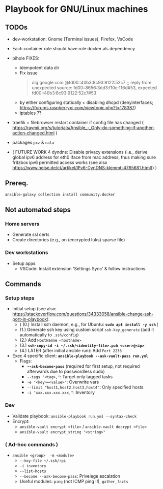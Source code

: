 # Playbook for GNU/Linux machines


## TODOs
- dev-workstation: Gnome (Terminal issues),     Firefox, VsCode

- Each container role should have role docker als dependency

- pihole FIXES:
   - idempotent data dir
   - Fix issue
     > dig google.com @fd00::40b3:8c93:9122:52c7
     ;; reply from unexpected source: fd00::8656:3dd3:f10e:116d#53, expected fd00::40b3:8c93:9122:52c7#53
    - by either configuring statically + disabling dhcpd (denyinterfaces; https://forums.raspberrypi.com/viewtopic.php?t=178387)
    - iptables ??

- traefik + filebrowser  restart container if config file has changed  ( https://raymii.org/s/tutorials/Ansible_-_Only-do-something-if-another-action-changed.html )


- packages `pxz` & `nala`
- ( FUTURE WORK 4 dyndns: Disable privacy extensions (i.e., derive global ipv6 address for eth0 iface from mac address, thus making sure fritzbox ipv6 permitted access works  (see also https://www.heise.de/ct/artikel/IPv6-DynDNS-klemmt-4785681.html)) )



## Prereq.
```bash
ansible-galaxy collection install community.docker
```


## Not automated steps
### Home servers
* Generate ssl certs
* Create directories (e.g., on (encrypted luks) sparse file)

### Dev workstations
* Setup apps
  * VSCode: Install extension 'Settings Sync' & follow instructions


## Commands
### Setup steps
* Initial setup   (see also: https://stackoverflow.com/questions/34333058/ansible-change-ssh-port-in-playbook):
  * ( (0.) Install ssh daemon, e.g., for Ubuntu: **`sudo apt install -y ssh`** )
  * (1.) Generate ssh key using custom script `ssh-key_generate` (add it automatically to `.ssh/config`)
  * (2.) Add `HostNamne <hostname>`
  * (3.) **`ssh-copy-id -i ~/.ssh/<identity-file>.pub <user>@<ip>`**
  * (4.) LATER (after initial ansible run): Add `Port 2233`
* Exec 4 specific client: **`ansible-playbook --ask-vault-pass run.yml`**
  * Flags:
    * **`--ask-become-pass`**  (required for first setup, not required afterwards due to passwordless sudo)
    * `--tags "<tag>,"`: Target only tagged tasks
    * `-e "<key>=<value>"`: Overwrite vars
    * `--limit "host1,host2,host3,host4"`: Only specified hosts
    * `-i "xxx.xxx.xxx.xxx,"`: Inventory

### Dev
* Validate playbook: `ansible-playbook run.yml --syntax-check`
* Encrypt:
  * `ansible-vault encrypt <file>`   /   `ansible-vault decrypt <file>`
  * `ansible-vault encrypt_string "<string>"`

### ( Ad-hoc commands )
* `ansible <group>  -m <module>`
  * `--key-file ~/.ssh/rpi`
  * `-i inventory`
  * `--list-hosts`
  * `--become --ask-become-pass`: Privelege escalation
  * Useful modules: `ping` (not ICMP ping !!), `gather_facts`
